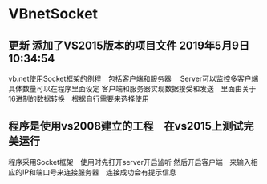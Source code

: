 # VBnetSocket

## 更新 添加了VS2015版本的项目文件 2019年5月9日10:34:54
vb.net使用Socket框架的例程　包括客户端和服务器　
Server可以监控多客户端　具体数量可以在程序里面设定
客户端和服务器实现数据接受和发送　里面由关于16进制的数据转换　根据自行需要来选择使用

## 程序是使用vs2008建立的工程　在vs2015上测试完美运行
程序采用Socket框架　使用时先打开server开启监听
然后开启客户端　来输入相应的IP和端口号来连接服务器　连接成功会有提示信息

